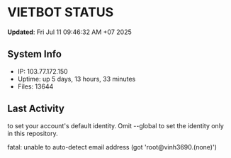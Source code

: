 # VIETBOT STATUS
**Updated**: Fri Jul 11 09:46:32 AM +07 2025

## System Info
- IP: 103.77.172.150
- Uptime: up 5 days, 13 hours, 33 minutes
- Files: 13644

## Last Activity

to set your account's default identity.
Omit --global to set the identity only in this repository.

fatal: unable to auto-detect email address (got 'root@vinh3690.(none)')
